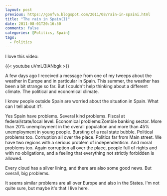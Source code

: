 ```yaml
---
layout: post
previous: https://gonfva.blogspot.com/2011/08/rain-in-spaini.html
title: "The rain in Spain(I)"
date: 2011-08-01T20:16:50
comments: false
categories: [Politics, Spain]
tags:
  - Politics
---
```


I love this video:

{{< youtube uVmU3iANbgk >}}

A few days ago I received a message from one of my tweeps about the weather in Europe and in particular in Spain. This summer, the weather has been a bit strange so far. But I couldn't help thinking about a different climate. The political and economical climate.


I know people outside Spain are worried about the situation in Spain. What can I tell about it?.


Yes Spain have problems. Several kind problems. Fiscal at federal/state/local level. Economical problems:Zombie banking sector. More than 20% unemployment in the overall population and more than 45% unemployment in young people. Bursting of a real state bubble. Political problems too. Corruption all over the place. Politics far from Main street. We have two regions with a serious problem of independentism. And moral problems too. Again corruption all over the place, people full of rights and with no obligations, and a feeling that everything not strictly forbidden is allowed.


Every cloud has a silver lining, and there are also some good news. But overall, big problems.


It seems similar problems are all over Europe and also in the States. I'm not quite sure, but maybe it's that I live here.
